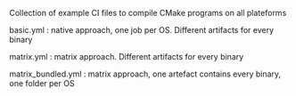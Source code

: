 Collection of example CI files to compile CMake programs on all plateforms

basic.yml : native approach, one job per OS. Different artifacts for every binary

matrix.yml : matrix approach. Different artifacts for every binary

matrix_bundled.yml : matrix approach, one artefact contains every binary, one folder per OS
